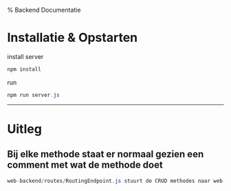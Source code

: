 % Backend Documentatie

# Installatie & Opstarten

install server
```cs
npm install
```

run
```cs
npm run server.js
```

------------------------
# Uitleg
## Bij elke methode staat er normaal gezien een comment met wat de methode doet
```cs
web-backend/routes/RoutingEndpoint.js stuurt de CRUD methodes naar web-backend/server.js 
```
